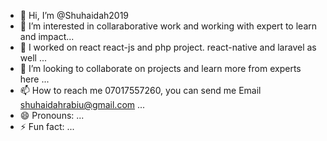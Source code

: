 - 👋 Hi, I’m @Shuhaidah2019
- 👀 I’m interested in collaraborative work and working with expert to learn and impact...
- 🌱 I worked on react react-js and php project. react-native and laravel as well ...
- 💞️ I’m looking to collaborate on projects and learn more from experts here ...
- 📫 How to reach me 07017557260, you can send me Email shuhaidahrabiu@gmail.com ...
- 😄 Pronouns: ...
- ⚡ Fun fact: ...

<!---
Shuhaidah2019/Shuhaidah2019 is a ✨ special ✨ repository because its `README.md` (this file) appears on your GitHub profile.
You can click the Preview link to take a look at your changes.
--->
